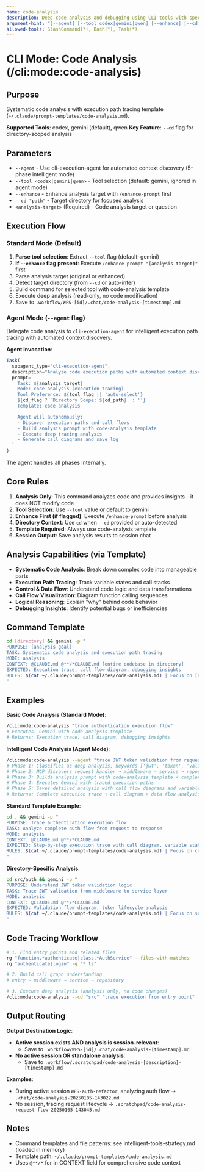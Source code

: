 ```yaml
---
name: code-analysis
description: Deep code analysis and debugging using CLI tools with specialized template
argument-hint: "[--agent] [--tool codex|gemini|qwen] [--enhance] [--cd path] analysis target"
allowed-tools: SlashCommand(*), Bash(*), Task(*)
---
```


# CLI Mode: Code Analysis (/cli:mode:code-analysis)

## Purpose

Systematic code analysis with execution path tracing template (`~/.claude/prompt-templates/code-analysis.md`).

**Supported Tools**: codex, gemini (default), qwen
**Key Feature**: `--cd` flag for directory-scoped analysis

## Parameters

- `--agent` - Use cli-execution-agent for automated context discovery (5-phase intelligent mode)
- `--tool <codex|gemini|qwen>` - Tool selection (default: gemini, ignored in agent mode)
- `--enhance` - Enhance analysis target with `/enhance-prompt` first
- `--cd "path"` - Target directory for focused analysis
- `<analysis-target>` (Required) - Code analysis target or question

## Execution Flow

### Standard Mode (Default)

1. **Parse tool selection**: Extract `--tool` flag (default: gemini)
2. **If `--enhance` flag present**: Execute `/enhance-prompt "[analysis-target]"` first
3. Parse analysis target (original or enhanced)
4. Detect target directory (from `--cd` or auto-infer)
5. Build command for selected tool with code-analysis template
6. Execute deep analysis (read-only, no code modification)
7. Save to `.workflow/WFS-[id]/.chat/code-analysis-[timestamp].md`

### Agent Mode (`--agent` flag)

Delegate code analysis to `cli-execution-agent` for intelligent execution path tracing with automated context discovery.

**Agent invocation**:
```javascript
Task(
  subagent_type="cli-execution-agent",
  description="Analyze code execution paths with automated context discovery",
  prompt=`
    Task: ${analysis_target}
    Mode: code-analysis (execution tracing)
    Tool Preference: ${tool_flag || 'auto-select'}
    ${cd_flag ? `Directory Scope: ${cd_path}` : ''}
    Template: code-analysis

    Agent will autonomously:
    - Discover execution paths and call flows
    - Build analysis prompt with code-analysis template
    - Execute deep tracing analysis
    - Generate call diagrams and save log
  `
)
```

The agent handles all phases internally.

## Core Rules

1. **Analysis Only**: This command analyzes code and provides insights - it does NOT modify code
2. **Tool Selection**: Use `--tool` value or default to gemini
3. **Enhance First (if flagged)**: Execute `/enhance-prompt` before analysis
4. **Directory Context**: Use `cd` when `--cd` provided or auto-detected
5. **Template Required**: Always use code-analysis template
6. **Session Output**: Save analysis results to session chat

## Analysis Capabilities (via Template)

- **Systematic Code Analysis**: Break down complex code into manageable parts
- **Execution Path Tracing**: Track variable states and call stacks
- **Control & Data Flow**: Understand code logic and data transformations
- **Call Flow Visualization**: Diagram function calling sequences
- **Logical Reasoning**: Explain "why" behind code behavior
- **Debugging Insights**: Identify potential bugs or inefficiencies

## Command Template

```bash
cd [directory] && gemini -p "
PURPOSE: [analysis goal]
TASK: Systematic code analysis and execution path tracing
MODE: analysis
CONTEXT: @CLAUDE.md @**/*CLAUDE.md [entire codebase in directory]
EXPECTED: Execution trace, call flow diagram, debugging insights
RULES: $(cat ~/.claude/prompt-templates/code-analysis.md) | Focus on [aspect]
"
```

## Examples

**Basic Code Analysis (Standard Mode)**:
```bash
/cli:mode:code-analysis "trace authentication execution flow"
# Executes: Gemini with code-analysis template
# Returns: Execution trace, call diagram, debugging insights
```

**Intelligent Code Analysis (Agent Mode)**:
```bash
/cli:mode:code-analysis --agent "trace JWT token validation from request to database"
# Phase 1: Classifies as deep analysis, keywords ['jwt', 'token', 'validation', 'database']
# Phase 2: MCP discovers request handler → middleware → service → repository chain
# Phase 3: Builds analysis prompt with code-analysis template + complete call path
# Phase 4: Executes Gemini with traced execution paths
# Phase 5: Saves detailed analysis with call flow diagrams and variable states
# Returns: Complete execution trace + call diagram + data flow analysis
```

**Standard Template Example**:
```bash
cd . && gemini -p "
PURPOSE: Trace authentication execution flow
TASK: Analyze complete auth flow from request to response
MODE: analysis
CONTEXT: @CLAUDE.md @**/*CLAUDE.md
EXPECTED: Step-by-step execution trace with call diagram, variable states
RULES: $(cat ~/.claude/prompt-templates/code-analysis.md) | Focus on control flow
"
```

**Directory-Specific Analysis**:
```bash
cd src/auth && gemini -p "
PURPOSE: Understand JWT token validation logic
TASK: Trace JWT validation from middleware to service layer
MODE: analysis
CONTEXT: @CLAUDE.md @**/*CLAUDE.md
EXPECTED: Validation flow diagram, token lifecycle analysis
RULES: $(cat ~/.claude/prompt-templates/code-analysis.md) | Focus on security
"
```

## Code Tracing Workflow

```bash
# 1. Find entry points and related files
rg "function.*authenticate|class.*AuthService" --files-with-matches
rg "authenticate|login" -g "*.ts"

# 2. Build call graph understanding
# entry → middleware → service → repository

# 3. Execute deep analysis (analysis only, no code changes)
/cli:mode:code-analysis --cd "src" "trace execution from entry point"
```

## Output Routing

**Output Destination Logic**:
- **Active session exists AND analysis is session-relevant**:
  - Save to `.workflow/WFS-[id]/.chat/code-analysis-[timestamp].md`
- **No active session OR standalone analysis**:
  - Save to `.workflow/.scratchpad/code-analysis-[description]-[timestamp].md`

**Examples**:
- During active session `WFS-auth-refactor`, analyzing auth flow → `.chat/code-analysis-20250105-143022.md`
- No session, tracing request lifecycle → `.scratchpad/code-analysis-request-flow-20250105-143045.md`

## Notes

- Command templates and file patterns: see intelligent-tools-strategy.md (loaded in memory)
- Template path: `~/.claude/prompt-templates/code-analysis.md`
- Uses `@**/*` for in CONTEXT field for comprehensive code context
